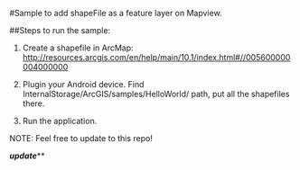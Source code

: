 #Sample to add shapeFile as a feature layer on Mapview.


##Steps to run the sample:
1. Create a shapefile in ArcMap:
http://resources.arcgis.com/en/help/main/10.1/index.html#//005600000004000000

2. Plugin your Android device. Find InternalStorage/ArcGIS/samples/HelloWorld/ path, put all the shapefiles there.

3. Run the application.


NOTE: Feel free to update to this repo!



***********update*************
